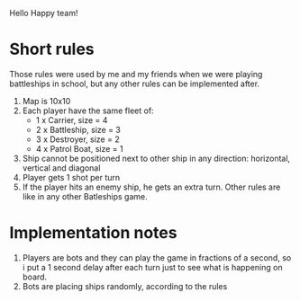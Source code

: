 Hello Happy team! 
# Short rules
Those rules were used by me and my friends when we were playing battleships in school, but any other rules can be implemented after.
1. Map is 10x10
2. Each player have the same fleet of:
   + 1 x Carrier, size = 4
   + 2 x Battleship, size = 3
   + 3 x Destroyer, size = 2
   + 4 x Patrol Boat, size = 1
3. Ship cannot be positioned next to other ship in any direction: horizontal, vertical and diagonal
4. Player gets 1 shot per turn
5. If the player hits an enemy ship, he gets an extra turn.
Other rules are like in any other Batleships game.
# Implementation notes
1. Players are bots and they can play the game in fractions of a second, so i put a 1 second delay after each turn just to see what is happening on board.
2. Bots are placing ships randomly, according to the rules
